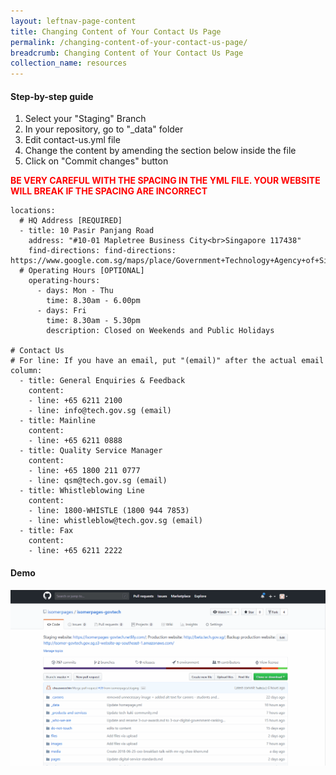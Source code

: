 ```yaml
---
layout: leftnav-page-content
title: Changing Content of Your Contact Us Page
permalink: /changing-content-of-your-contact-us-page/
breadcrumb: Changing Content of Your Contact Us Page
collection_name: resources
---
```


#### **Step-by-step guide**
1. Select your "Staging" Branch
2. In your repository, go to "_data" folder
3. Edit contact-us.yml file
4. Change the content by amending the section below inside the file
5. Click on "Commit changes" button

<font color="red"><b>BE VERY CAREFUL WITH THE SPACING IN THE YML FILE. YOUR WEBSITE WILL BREAK IF THE SPACING ARE INCORRECT</b></font>
```
locations:
  # HQ Address [REQUIRED]
  - title: 10 Pasir Panjang Road
    address: "#10-01 Mapletree Business City<br>Singapore 117438"
    find-directions: find-directions: https://www.google.com.sg/maps/place/Government+Technology+Agency+of+Singapore/
  # Operating Hours [OPTIONAL]
    operating-hours:
      - days: Mon - Thu
        time: 8.30am - 6.00pm
      - days: Fri
        time: 8.30am - 5.30pm
        description: Closed on Weekends and Public Holidays

# Contact Us
# For line: If you have an email, put "(email)" after the actual email
column:
  - title: General Enquiries & Feedback
    content:
    - line: +65 6211 2100
    - line: info@tech.gov.sg (email)
  - title: Mainline
    content:
    - line: +65 6211 0888
  - title: Quality Service Manager
    content:
    - line: +65 1800 211 0777
    - line: qsm@tech.gov.sg (email)
  - title: Whistleblowing Line
    content:
    - line: 1800-WHISTLE (1800 944 7853)
    - line: whistleblow@tech.gov.sg (email)
  - title: Fax
    content:
    - line: +65 6211 2222

```

#### **Demo**
![Changing Content of Your Homepage](/images/resources/changing-content-of-your-contact-us-page.gif)
